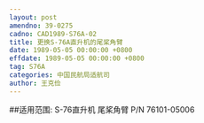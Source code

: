 ```yaml
---
layout: post
amendno: 39-0275
cadno: CAD1989-S76A-02
title: 更换S-76A直升机的尾桨角臂
date: 1989-05-05 00:00:00 +0800
effdate: 1989-05-05 00:00:00 +0800
tag: S76A
categories: 中国民航局适航司
author: 王克俭
---
```


##适用范围:
S-76直升机 尾桨角臂 P/N 76101-05006


